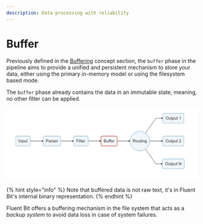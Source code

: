```yaml
---
description: Data processing with reliability
---
```


# Buffer

Previously defined in the [Buffering](../buffering.md) concept section, the `buffer` phase in the pipeline aims to provide a unified and persistent mechanism to store your data, either using the primary in-memory model or using the filesystem based mode.

The `buffer` phase already contains the data in an immutable state, meaning, no other filter can be applied.

![](../../.gitbook/assets/logging_pipeline_buffer%20%281%29%20%281%29%20%282%29%20%282%29%20%282%29%20%282%29%20%282%29%20%282%29%20%282%29%20%281%29.png)

{% hint style="info" %}
Note that buffered data is not raw text, it's in Fluent Bit's internal binary representation.
{% endhint %}

Fluent Bit offers a buffering mechanism in the file system that acts as a _backup system_ to avoid data loss in case of system failures.

